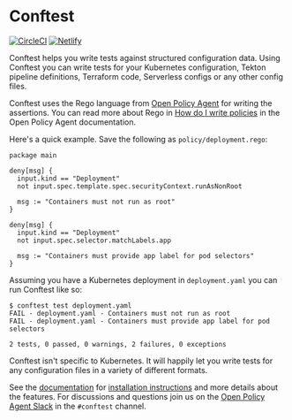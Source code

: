 # Conftest

[![CircleCI](https://circleci.com/gh/open-policy-agent/conftest.svg?style=svg)](https://circleci.com/gh/open-policy-agent/conftest) [![Netlify](https://api.netlify.com/api/v1/badges/2d928746-3380-4123-b0eb-1fd74ba390db/deploy-status)](https://app.netlify.com/sites/vibrant-villani-65041c/deploys)

Conftest helps you write tests against structured configuration data. Using Conftest you can
write tests for your Kubernetes configuration, Tekton pipeline definitions, Terraform code,
Serverless configs or any other config files.

Conftest uses the Rego language from [Open Policy Agent](https://www.openpolicyagent.org/) for writing
the assertions. You can read more about Rego in [How do I write policies](https://www.openpolicyagent.org/docs/how-do-i-write-policies.html)
in the Open Policy Agent documentation.

Here's a quick example. Save the following as `policy/deployment.rego`:

```rego
package main

deny[msg] {
  input.kind == "Deployment"
  not input.spec.template.spec.securityContext.runAsNonRoot

  msg := "Containers must not run as root"
}

deny[msg] {
  input.kind == "Deployment"
  not input.spec.selector.matchLabels.app

  msg := "Containers must provide app label for pod selectors"
}
```

Assuming you have a Kubernetes deployment in `deployment.yaml` you can run Conftest like so:

```console
$ conftest test deployment.yaml
FAIL - deployment.yaml - Containers must not run as root
FAIL - deployment.yaml - Containers must provide app label for pod selectors

2 tests, 0 passed, 0 warnings, 2 failures, 0 exceptions
```

Conftest isn't specific to Kubernetes. It will happily let you write tests for any configuration files in a variety of different formats.

See the [documentation](https://www.conftest.dev/) for [installation instructions](https://www.conftest.dev/install/) and
more details about the features. For discussions and questions join us on the [Open Policy Agent Slack](https://slack.openpolicyagent.org/)
in the `#conftest` channel.

